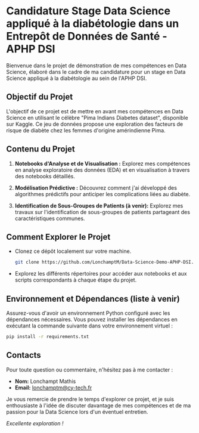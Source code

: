 # Candidature Stage Data Science appliqué à la diabétologie dans un Entrepôt de Données de Santé - APHP DSI

Bienvenue dans le projet de démonstration de mes compétences en Data Science, élaboré dans le cadre de ma candidature pour un stage en Data Science appliqué à la diabétologie au sein de l'APHP DSI.

## Objectif du Projet
L'objectif de ce projet est de mettre en avant mes compétences en Data Science en utilisant le célèbre "Pima Indians Diabetes dataset", disponible sur Kaggle. Ce jeu de données propose une exploration des facteurs de risque de diabète chez les femmes d'origine amérindienne Pima.

## Contenu du Projet
1. **Notebooks d'Analyse et de Visualisation :** Explorez mes compétences en analyse exploratoire des données (EDA) et en visualisation à travers des notebooks détaillés.
   
2. **Modélisation Prédictive :** Découvrez comment j'ai développé des algorithmes prédictifs pour anticiper les complications liées au diabète.

3. **Identification de Sous-Groupes de Patients (à venir):** Explorez mes travaux sur l'identification de sous-groupes de patients partageant des caractéristiques communes.

## Comment Explorer le Projet
- Clonez ce dépôt localement sur votre machine.
  ```bash
  git clone https://github.com/LonchamptM/Data-Science-Demo-APHP-DSI.git
  ```

- Explorez les différents répertoires pour accéder aux notebooks et aux scripts correspondants à chaque étape du projet.

## Environnement et Dépendances (liste à venir)
Assurez-vous d'avoir un environnement Python configuré avec les dépendances nécessaires. Vous pouvez installer les dépendances en exécutant la commande suivante dans votre environnement virtuel :
```bash
pip install -r requirements.txt
```

## Contacts
Pour toute question ou commentaire, n'hésitez pas à me contacter :
- **Nom:** Lonchampt Mathis
- **Email:** lonchamptm@cy-tech.fr

Je vous remercie de prendre le temps d'explorer ce projet, et je suis enthousiaste à l'idée de discuter davantage de mes compétences et de ma passion pour la Data Science lors d'un éventuel entretien.

*Excellente exploration !*
